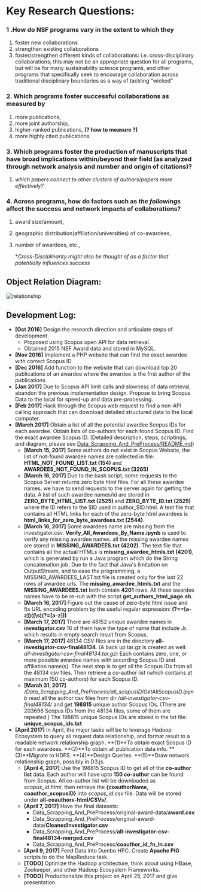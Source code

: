 # Key Research Questions:

### 1 .How do NSF programs vary in the extent to which they
1. foster new collaborations
2. strengthen existing collaborations
3. foster/strengthen different kinds of collaborations:
     i.e. cross-disciplinary collaborations; this may not be an appropriate question for all programs, but will be for many sustainability science programs, and other programs that specifically seek to encourage collaboration across traditional disciplinary boundaries as a way of tackling “wicked”

### 2. Which programs foster successful collaborations as measured by
1. more publications,
2. more joint authorship,
3. higher-ranked publications, **[? how to measure ?]**
4. more highly cited publications.

### 3. Which programs foster the production of manuscripts that have broad implications within/beyond their field (as analyzed through network analysis and number and origin of citations)?  
1. *which papers connect to other clusters of authors/papers more effectively?*

### 4. Across programs, how do factors such as *the followings* affect the success and network impacts of collaborations?  
1. award size/amount,
2. geographic distribution(affiliation/universities) of co-awardees,
3. number of awardees, etc.,

    **Cross-Disciplinarity might also be thought of as a factor that potentially influences success*

## Object Relation Diagram:
![relationship](https://github.com/lizichen/collaboration_networks/blob/master/ObjectsRelationDiagram.jpg "Relationship Diagram")

## Development Log:
- **[Oct 2016]** Design the research direction and articulate steps of development.
    + Proposed using Scopus open API for data retrieval.
    + Obtained 2015 NSF Award data and stored in MySQL.
- **[Nov 2016]** Implement a PHP website that can find the exact awardee with correct Scopus ID.
- **[Dec 2016]** Add function to the website that can download top 20 publications of an awardee where the awardee is the first author of the publications.
- **[Jan 2017]** Due to Scopus API limit calls and slowness of data retrieval, abandon the previous implementation design. Propose to bring Scopus Data to the local for speed-up and data pre-processing. 
- **[Feb 2017]** Hack through the Scopus web request to find a non-API calling approach that can download detailed structured data to the local computer.
- **[March 2017]** Obtain a list of all the potential awardee Scopus IDs for each awardee. Obtain lists of co-authors for each found Scopus ID. Find the exact awardee Scopus ID. (Detailed description, steps, scriptings, and diagram, please see [Data_Scrapping_And_PreProcess/README.md][datapreprocee])
    + **[March 15, 2017]** Some authors do not exist in Scopus Website, the list of not-found awardee names are collected in file: **HTML_NOT_FOUND_LIST.txt (154)** and **AWARDEES_NOT_FOUND_IN_SCOPUS.txt (3265)**
    + **[March 16, 2017]** Due to the bash script, some requests to the Scopus Server returns zero byte html files. For all these awardee names, we have to send requests to the server again for getting the data. A list of such awardee names/id are stored in **ZERO_BYTE_HTML_LIST.txt (2525)** and **ZERO_BYTE_ID.txt (2525)** where the ID refers to the $ID used in author_$ID.html. A text file that contains all HTML links for each of the zero-byte html awardees is **html_links_for_zero_byte_awardees.txt (2544)**. 
    + **[March 16, 2017]** Some awardees name are missing from the investigator.csv. **Verify_All_Awardees_By_Name.ipynb** is used to verify any missing awardee names. all the missing awardee names are stored in **MISSING_AWARDEES.txt (4202)**. The text file that contains all the actual HTMLs is **missing_awardee_htmls.txt (4201)**, which is generated by run a Java program which do the String concatenation job. Due to the fact that Java's limitation on OutputStream, and to ease the programming, a MISSING_AWARDEES_LAST.txt file is created only for the last 22 rows of awardee urls. The **missing_awardee_htmls.txt** and the **MISSING_AWARDEES.txt** both contain **4201** rows. All these awardee names have to be re-run with the script **get_authors_html_page.sh**. 
    + **[March 16, 2017]** Figure out the cause of zero-byte html issue and fix URL encoding problem by the useful regular expression: **(?<=[a-z])((\s)(?=[a-z]))**
    + **[March 17, 2017]** There are 48152 unique awardee names in **investigator.csv** 16 of them have the type of name that include Jr. which results in empty search result from Scopus.
    + **[March 17, 2017]** 48134 CSV files are in the directory **all-investigator-csv-final48134**. (A back up tar.gz is created as well: *all-investigator-csv-final48134.tar.gz*) Each contains zero, one, or more possible awardee names with according Scopus ID and affiliation name(s). The next step is to get all the Scopus IDs from all the 48134 csv files. Then retrieve a co-author list (which contains at maximum 150 co-authors) for each Scopus ID.
    + **[March 31, 2017]** */Data_Scrapping_And_PreProcess/all_scopusID/GetAllScopusID.ipynb* read all the author csv files from dir */all-investigator-csv-final48134/* and get **198815** unique author Scopus IDs. (There are 203696 Scopus IDs from the 48134 files, some of them are repeated.) The 198815 unique Scopus IDs are stored in the txt file: **unique_scopus_ids.txt**
- **[April 2017]** In April, the major tasks will be to leverage Hadoop Ecosystem to query all request data relationship, and format result to a readable network relationship graph. **(1)**To obtain exact Scopus ID for each awardees. **(2)**To obtain all publication data info. **(3)**Migrate to HDFS. **(4)**Design Queries. **(5)**Draw network relationship graph, possibly in D3.js.
    + **[April 4, 2017]** Use the 198815 Scopus ID to get all of the **co-author list** data. Each author will have upto **150 co-author** can be found from Scopus. All co-author list will be downloaded as *scopus_id.html*, then retrieve the **{coauthorName, coauthor_scopusID}** into *scopus_id.csv* file. Data will be stored under **all-coauthors-html/CSVs/**.
    + **[April 7, 2017]** Have the final datasets:
        * Data_Scrapping_And_PreProcess/original-award-data/**award.csv**
        * Data_Scrapping_And_PreProcess/original-award-data/**CleanedInvestigator.csv**
        * Data_Scrapping_And_PreProcess/**all-investigator-csv-final48134-merged.csv**
        * Data_Scrapping_And_PreProcess/**coauthor_id_fn_ln.csv**
    + **[April 9, 2017]** Feed Data into Dumbo HPC. Create **Apache PIG** scripts to do the MapReduce task.
    + **[TODO]** Optimize the Hadoop architecture, think about using HBase, Zookeeper, and other Hadoop Ecosystem Frameworks.
    + **[TODO]** Productionalize this project on April 25, 2017 and give presentation. 



[datapreprocee]:https://github.com/lizichen/collaboration_networks/blob/master/Data_Scrapping_And_PreProcess/README.md
